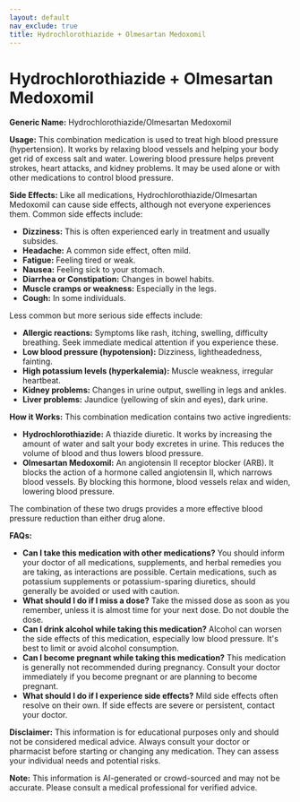 ```yaml
---
layout: default
nav_exclude: true
title: Hydrochlorothiazide + Olmesartan Medoxomil
---
```


# Hydrochlorothiazide + Olmesartan Medoxomil

**Generic Name:** Hydrochlorothiazide/Olmesartan Medoxomil

**Usage:**  This combination medication is used to treat high blood pressure (hypertension).  It works by relaxing blood vessels and helping your body get rid of excess salt and water. Lowering blood pressure helps prevent strokes, heart attacks, and kidney problems.  It may be used alone or with other medications to control blood pressure.

**Side Effects:**  Like all medications, Hydrochlorothiazide/Olmesartan Medoxomil can cause side effects, although not everyone experiences them.  Common side effects include:

* **Dizziness:** This is often experienced early in treatment and usually subsides.
* **Headache:**  A common side effect, often mild.
* **Fatigue:** Feeling tired or weak.
* **Nausea:**  Feeling sick to your stomach.
* **Diarrhea or Constipation:** Changes in bowel habits.
* **Muscle cramps or weakness:**  Especially in the legs.
* **Cough:** In some individuals.

Less common but more serious side effects include:

* **Allergic reactions:**  Symptoms like rash, itching, swelling, difficulty breathing. Seek immediate medical attention if you experience these.
* **Low blood pressure (hypotension):** Dizziness, lightheadedness, fainting.
* **High potassium levels (hyperkalemia):**  Muscle weakness, irregular heartbeat.
* **Kidney problems:**  Changes in urine output, swelling in legs and ankles.
* **Liver problems:**  Jaundice (yellowing of skin and eyes), dark urine.


**How it Works:** This combination medication contains two active ingredients:

* **Hydrochlorothiazide:**  A thiazide diuretic. It works by increasing the amount of water and salt your body excretes in urine. This reduces the volume of blood and thus lowers blood pressure.
* **Olmesartan Medoxomil:**  An angiotensin II receptor blocker (ARB). It blocks the action of a hormone called angiotensin II, which narrows blood vessels. By blocking this hormone, blood vessels relax and widen, lowering blood pressure.

The combination of these two drugs provides a more effective blood pressure reduction than either drug alone.

**FAQs:**

* **Can I take this medication with other medications?**  You should inform your doctor of all medications, supplements, and herbal remedies you are taking, as interactions are possible.  Certain medications, such as potassium supplements or potassium-sparing diuretics, should generally be avoided or used with caution.
* **What should I do if I miss a dose?** Take the missed dose as soon as you remember, unless it is almost time for your next dose. Do not double the dose.
* **Can I drink alcohol while taking this medication?**  Alcohol can worsen the side effects of this medication, especially low blood pressure. It's best to limit or avoid alcohol consumption.
* **Can I become pregnant while taking this medication?**  This medication is generally not recommended during pregnancy.  Consult your doctor immediately if you become pregnant or are planning to become pregnant.
* **What should I do if I experience side effects?**  Mild side effects often resolve on their own. If side effects are severe or persistent, contact your doctor.


**Disclaimer:** This information is for educational purposes only and should not be considered medical advice. Always consult your doctor or pharmacist before starting or changing any medication.  They can assess your individual needs and potential risks.


**Note:** This information is AI-generated or crowd-sourced and may not be accurate. Please consult a medical professional for verified advice.